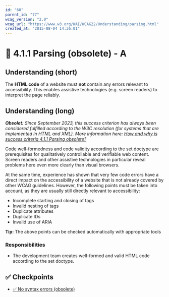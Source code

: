 ```yaml
---
id: "60"
parent_id: "77"
wcag_version: "2.0"
wcag_url: "https://www.w3.org/WAI/WCAG22/Understanding/parsing.html"
created_at: "2015-08-04 14:36:01"
---
```


# 📜 4.1.1 Parsing (obsolete) - A

## Understanding (short)

The **HTML code** of a website must **not** contain any errors relevant to accessibility. This enables assistive technologies (e.g. screen readers) to interpret the page reliably.

## Understanding (long)

_**Obsolet:** Since September 2023, this success criterion has always been considered fulfilled according to the W3C resolution (for systems that are implemented in HTML and XML). More information here: [How and why is success criteria 4.1.1 Parsing obsolete?](https://www.w3.org/WAI/standards-guidelines/wcag/faq/#parsing411)_

Code well-formedness and code validity according to the set doctype are prerequisites for qualitatively controllable and verifiable web content. Screen readers and other assistive technologies in particular reveal problems here even more clearly than visual browsers.

At the same time, experience has shown that very few code errors have a direct impact on the accessibility of a website that is not already covered by other WCAG guidelines. However, the following points must be taken into account, as they are usually still directly relevant to accessibility:

- Incomplete starting and closing of tags
- Invalid nesting of tags
- Duplicate attributes
- Duplicate IDs
- Invalid use of ARIA

**Tip:** The above points can be checked automatically with appropriate tools

### Responsibilities

- The development team creates well-formed and valid HTML code according to the set doctype.

## ✅ Checkpoints

- [✅ No syntax errors (obsolete)](no-syntax-errors-obsolete)
